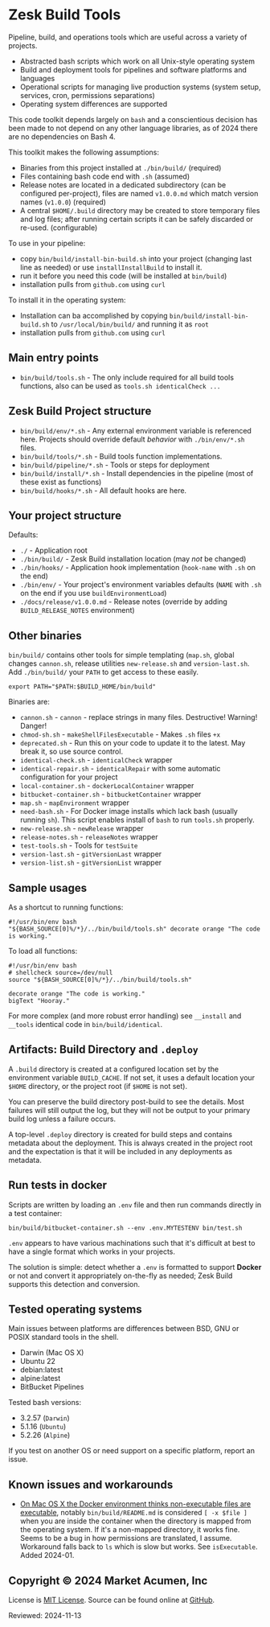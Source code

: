 # Zesk Build Tools

Pipeline, build, and operations tools which are useful across a variety of projects.

- Abstracted bash scripts which work on all Unix-style operating system
- Build and deployment tools for pipelines and software platforms and languages
- Operational scripts for managing live production systems (system setup, services, cron, permissions separations)
- Operating system differences are supported

This code toolkit depends largely on `bash` and a conscientious decision has been made to not depend on any other language libraries, as of 2024 there are no dependencies on Bash 4.

This toolkit makes the following assumptions:

- Binaries from this project installed at `./bin/build/` (required)
- Files containing bash code end with `.sh` (assumed)
- Release notes are located in a dedicated subdirectory (can be configured per-project), files are named `v1.0.0.md` which match version names (`v1.0.0`) (required)
- A central `$HOME/.build` directory may be created to store temporary files and log files; after running certain scripts it can be safely discarded or re-used. (configurable)

To use in your pipeline:

- copy `bin/build/install-bin-build.sh` into your project (changing last line as needed) or use `installInstallBuild` to install it.
- run it before you need this code (will be installed at `bin/build`)
- installation pulls from `github.com` using `curl`

To install it in the operating system:

- Installation can ba accomplished by copying `bin/build/install-bin-build.sh` to `/usr/local/bin/build/` and running it as `root`
- installation pulls from `github.com` using `curl`

## Main entry points

- `bin/build/tools.sh` - The only include required for all build tools functions, also can be used as `tools.sh identicalCheck ...`

## Zesk Build Project structure

- `bin/build/env/*.sh` - Any external environment variable is referenced here. Projects should override default *behavior* with `./bin/env/*.sh` files.
- `bin/build/tools/*.sh` - Build tools function implementations.
- `bin/build/pipeline/*.sh` - Tools or steps for deployment
- `bin/build/install/*.sh` - Install dependencies in the pipeline (most of these exist as functions)
- `bin/build/hooks/*.sh` - All default hooks are here.

## Your project structure

Defaults:

- `./` - Application root
- `./bin/build/` - Zesk Build installation location (may *not* be changed)
- `./bin/hooks/` - Application hook implementation (`hook-name` with `.sh` on the end)
- `./bin/env/` - Your project's environment variables defaults (`NAME` with `.sh` on the end if you use `buildEnvironmentLoad`)
- `./docs/release/v1.0.0.md` - Release notes (override by adding `BUILD_RELEASE_NOTES` environment)

## Other binaries

`bin/build/` contains other tools for simple templating (`map.sh`, global changes `cannon.sh`, release utilities `new-release.sh` and `version-last.sh`. Add `./bin/build/` your `PATH` to get access to these easily.

    export PATH="$PATH:$BUILD_HOME/bin/build"

Binaries are:

- `cannon.sh` - `cannon` - replace strings in many files. Destructive! Warning! Danger!
- `chmod-sh.sh` - `makeShellFilesExecutable` - Makes `.sh` files `+x`
- `deprecated.sh` - Run this on your code to update it to the latest. May break it, so use source control.
- `identical-check.sh` - `identicalCheck` wrapper
- `identical-repair.sh` - `identicalRepair` with some automatic configuration for your project
- `local-container.sh` - `dockerLocalContainer` wrapper
- `bitbucket-container.sh` - `bitbucketContainer` wrapper
- `map.sh` - `mapEnvironment` wrapper
- `need-bash.sh` - For Docker image installs which lack bash (usually running `sh`). This script enables install of `bash` to run `tools.sh` properly.
- `new-release.sh` - `newRelease` wrapper
- `release-notes.sh` - `releaseNotes` wrapper
- `test-tools.sh` - Tools for `testSuite`
- `version-last.sh` - `gitVersionLast` wrapper
- `version-list.sh` - `gitVersionList` wrapper

## Sample usages

As a shortcut to running functions:

    #!/usr/bin/env bash
    "${BASH_SOURCE[0]%/*}/../bin/build/tools.sh" decorate orange "The code is working."

To load all functions:

    #!/usr/bin/env bash
    # shellcheck source=/dev/null
    source "${BASH_SOURCE[0]%/*}/../bin/build/tools.sh" 

    decorate orange "The code is working."
    bigText "Hooray."

For more complex (and more robust error handling) see `__install` and `__tools` identical code in `bin/build/identical`.

## Artifacts: Build Directory and `.deploy`

A `.build` directory is created at a configured location set by the environment variable `BUILD_CACHE`. If not set, it uses a default location your `$HOME` directory, or the project root (if `$HOME` is not set).

You can preserve the build directory post-build to see the details. Most failures will still output the log, but they will not be output to your primary build log unless a failure occurs.

A top-level `.deploy` directory is created for build steps and contains metadata about the deployment. This is always created in the project root and the expectation is that it will be included in any deployments as metadata.

## Run tests in docker

Scripts are written by loading an `.env` file and then run commands directly in a test container:

    bin/build/bitbucket-container.sh --env .env.MYTESTENV bin/test.sh

`.env` appears to have various machinations such that it's difficult at best to have a single format which works in your projects. 

The solution is simple: detect whether a `.env` is formatted to support **Docker** or not and convert it appropriately on-the-fly as needed; Zesk Build supports this detection and conversion.

## Tested operating systems

Main issues between platforms are differences between BSD, GNU or POSIX standard tools in the shell.

- Darwin (Mac OS X)
- Ubuntu 22
- debian:latest
- alpine:latest
- BitBucket Pipelines

Tested bash versions:

- 3.2.57 (`Darwin`)
- 5.1.16 (`Ubuntu`)
- 5.2.26 (`Alpine`)

If you test on another OS or need support on a specific platform, report an issue.

## Known issues and workarounds

- [On Mac OS X the Docker environment thinks non-executable files are executable](https://github.com/docker/for-mac/issues/5509), notably `bin/build/README.md` is considered `[ -x $file ]` when you are inside the container when the directory is mapped from the operating system. If it's a non-mapped directory, it works fine. Seems to be a bug in how permissions are translated, I assume. Workaround falls
  back to `ls` which is slow but works. See `isExecutable`. Added 2024-01.

## Copyright &copy; 2024 Market Acumen, Inc

License is [MIT License](LICENSE.md). Source can be found online at [GitHub](https://github.com/zesk/build).

Reviewed: 2024-11-13
